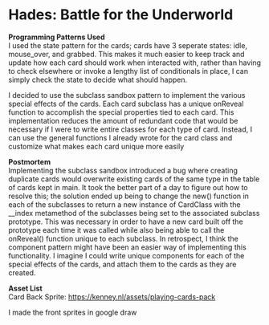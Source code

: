 # Hades: Battle for the Underworld  
  
**Programming Patterns Used**  
I used the state pattern for the cards; cards have 3 seperate states: idle, mouse_over, and grabbed. This makes it much easier to keep track and update how each
card should work when interacted with, rather than having to check elsewhere or invoke a lengthy list of conditionals in place, I can simply check the 
state to decide what should happen.

I decided to use the subclass sandbox pattern to implement the various special effects of the cards. Each card subclass has a unique onReveal function to
accomplish the special properties tied to each card. This implementation reduces the amount of redundant code that would be necessary if I were to write
entire classes for each type of card. Instead, I can use the general functions I already wrote for the card class and customize what makes each card unique
more easily

**Postmortem**  
Implementing the subclass sandbox introduced a bug where creating duplicate cards would overwrite existing cards of the same type in the table of cards kept
in main. It took the better part of a day to figure out how to resolve this; the solution ended up being to change the new() function in each of the subclasses
to return a new instance of CardClass with the __index metamethod of the subclasses being set to the associated subclass prototype. This was necessary in order 
to have a new card built off the prototype each time it was called while also being able to call the onReveal() function unique to each subclass. In retrospect, 
I think the component pattern might have been an easier way of implementing this functionality. I imagine I could write unique components for each of the special 
effects of the cards, and attach them to the cards as they are created.

**Asset List**  
Card Back Sprite: https://kenney.nl/assets/playing-cards-pack

I made the front sprites in google draw
